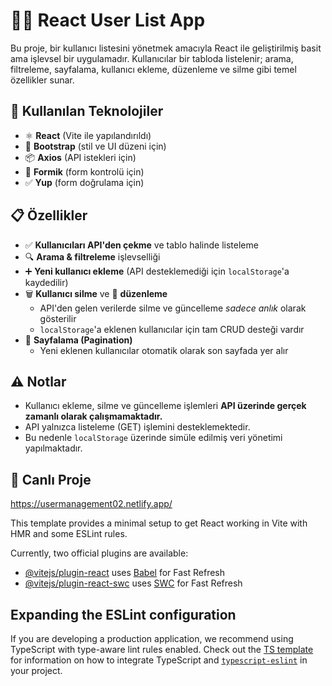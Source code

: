 # 🧑‍💻 React User List App

Bu proje, bir kullanıcı listesini yönetmek amacıyla React ile geliştirilmiş basit ama işlevsel bir uygulamadır. Kullanıcılar bir tabloda listelenir; arama, filtreleme, sayfalama, kullanıcı ekleme, düzenleme ve silme gibi temel özellikler sunar.

## 🚀 Kullanılan Teknolojiler

- ⚛️ **React** (Vite ile yapılandırıldı)
- 💅 **Bootstrap** (stil ve UI düzeni için)
- 📦 **Axios** (API istekleri için)
- 📝 **Formik** (form kontrolü için)
- ✅ **Yup** (form doğrulama için)

## 📋 Özellikler

- ✅ **Kullanıcıları API'den çekme** ve tablo halinde listeleme
- 🔍 **Arama & filtreleme** işlevselliği
- ➕ **Yeni kullanıcı ekleme** (API desteklemediği için `localStorage`'a kaydedilir)
- 🗑️ **Kullanıcı silme** ve 📝 **düzenleme**
  - API'den gelen verilerde silme ve güncelleme *sadece anlık* olarak gösterilir
  - `localStorage`'a eklenen kullanıcılar için tam CRUD desteği vardır
- 📄 **Sayfalama (Pagination)**
  - Yeni eklenen kullanıcılar otomatik olarak son sayfada yer alır

## ⚠️ Notlar

- Kullanıcı ekleme, silme ve güncelleme işlemleri **API üzerinde gerçek zamanlı olarak çalışmamaktadır.**
- API yalnızca listeleme (GET) işlemini desteklemektedir.
- Bu nedenle `localStorage` üzerinde simüle edilmiş veri yönetimi yapılmaktadır.

## 🔗 Canlı Proje

https://usermanagement02.netlify.app/








This template provides a minimal setup to get React working in Vite with HMR and some ESLint rules.

Currently, two official plugins are available:

- [@vitejs/plugin-react](https://github.com/vitejs/vite-plugin-react/blob/main/packages/plugin-react) uses [Babel](https://babeljs.io/) for Fast Refresh
- [@vitejs/plugin-react-swc](https://github.com/vitejs/vite-plugin-react/blob/main/packages/plugin-react-swc) uses [SWC](https://swc.rs/) for Fast Refresh

## Expanding the ESLint configuration

If you are developing a production application, we recommend using TypeScript with type-aware lint rules enabled. Check out the [TS template](https://github.com/vitejs/vite/tree/main/packages/create-vite/template-react-ts) for information on how to integrate TypeScript and [`typescript-eslint`](https://typescript-eslint.io) in your project.

